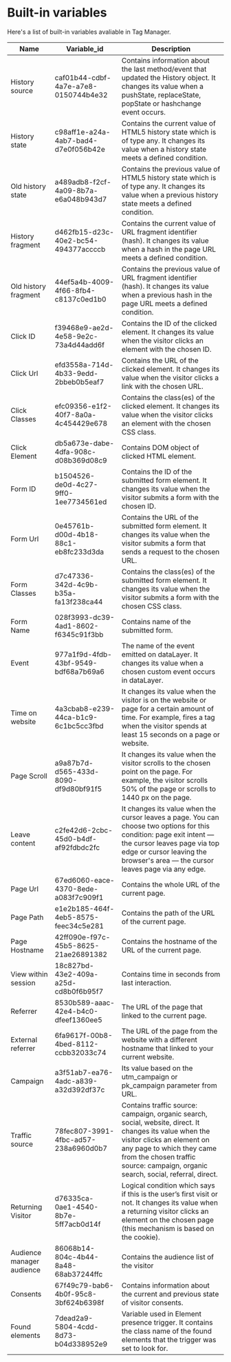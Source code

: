 # Built-in variables

Here's a list of built-in variables avaliable in Tag Manager.

| Name                      | Variable\_id                         | Description                                                                                                                                                                                                                                            |
| ------------------------- | ------------------------------------ | ------------------------------------------------------------------------------------------------------------------------------------------------------------------------------------------------------------------------------------------------------ |
| History source            | caf01b44-cdbf-4a7e-a7e8-0150744b4e32 | Contains information about the last method/event that updated the History object. It changes its value when a pushState, replaceState, popState or hashchange event occurs.                                                                            |
| History state             | c98aff1e-a24a-4ab7-bad4-d7e0f056b42e | Contains the current value of HTML5 history state which is of type any. It changes its value when a history state meets a defined condition.                                                                                                           |
| Old history state         | a489adb8-f2cf-4a09-8b7a-e6a048b943d7 | Contains the previous value of HTML5 history state which is of type any. It changes its value when a previous history state meets a defined condition.                                                                                                 |
| History fragment          | d462fb15-d23c-40e2-bc54-494377accccb | Contains the current value of URL fragment identifier (hash). It changes its value when a hash in the page URL meets a defined condition.                                                                                                              |
| Old history fragment      | 44ef5a4b-4009-4f66-8fb4-c8137c0ed1b0 | Contains the previous value of URL fragment identifier (hash). It changes its value when a previous hash in the page URL meets a defined condition.                                                                                                    |
| Click ID                  | f39468e9-ae2d-4e58-9e2c-73a4d44add6f | Contains the ID of the clicked element. It changes its value when the visitor clicks an element with the chosen ID.                                                                                                                                    |
| Click Url                 | efd3558a-714d-4b33-9edd-2bbeb0b5eaf7 | Contains the URL of the clicked element. It changes its value when the visitor clicks a link with the chosen URL.                                                                                                                                      |
| Click Classes             | efc09356-e1f2-40f7-8a0a-4c454429e678 | Contains the class(es) of the clicked element. It changes its value when the visitor clicks an element with the chosen CSS class.                                                                                                                      |
| Click Element             | db5a673e-dabe-4dfa-908c-d08b369d08c9 | Contains DOM object of clicked HTML element.                                                                                                                                                                                                           |
| Form ID                   | b1504526-de0d-4c27-9ff0-1ee7734561ed | Contains the ID of the submitted form element. It changes its value when the visitor submits a form with the chosen ID.                                                                                                                                |
| Form Url                  | 0e45761b-d00d-4b18-88c1-eb8fc233d3da | Contains the URL of the submitted form element. It changes its value when the visitor submits a form that sends a request to the chosen URL.                                                                                                           |
| Form Classes              | d7c47336-342d-4c9b-b35a-fa13f238ca44 | Contains the class(es) of the submitted form element. It changes its value when the visitor submits a form with the chosen CSS class.                                                                                                                  |
| Form Name                 | 028f3993-dc39-4ad1-8602-f6345c91f3bb | Contains name of the submitted form.                                                                                                                                                                                                                   |
| Event                     | 977a1f9d-4fdb-43bf-9549-bdf68a7b69a6 | The name of the event emitted on dataLayer. It changes its value when a chosen custom event occurs in dataLayer.                                                                                                                                       |
| Time on website           | 4a3cbab8-e239-44ca-b1c9-6c1bc5cc3fbd | It changes its value when the visitor is on the website or page for a certain amount of time. For example, fires a tag when the visitor spends at least 15 seconds on a page or website.                                                               |
| Page Scroll               | a9a87b7d-d565-433d-8090-df9d80bf91f5 | It changes its value when the visitor scrolls to the chosen point on the page. For example, the visitor scrolls 50% of the page or scrolls to 1440 px on the page.                                                                                     |
| Leave content             | c2fe42d6-2cbc-45d0-b4df-af92fdbdc2fc | It changes its value when the cursor leaves a page. You can choose two options for this condition: page exit intent — the cursor leaves page via top edge or cursor leaving the browser's area — the cursor leaves page via any edge.                  |
| Page Url                  | 67ed6060-eace-4370-8ede-a083f7c909f1 | Contains the whole URL of the current page.                                                                                                                                                                                                            |
| Page Path                 | e1e2b185-464f-4eb5-8575-feec34c5e281 | Contains the path of the URL of the current page.                                                                                                                                                                                                      |
| Page Hostname             | 42ff090e-f97c-45b5-8625-21ae26891382 | Contains the hostname of the URL of the current page.                                                                                                                                                                                                  |
| View within session       | 18c827bd-43e2-409a-a25d-cd8b0f6b95f7 | Contains time in seconds from last interaction.                                                                                                                                                                                                        |
| Referrer                  | 8530b589-aaac-42e4-b4c0-dfeef1360ee5 | The URL of the page that linked to the current page.                                                                                                                                                                                                   |
| External referrer         | 6fa9617f-00b8-4bed-8112-ccbb32033c74 | The URL of the page from the website with a different hostname that linked to your current website.                                                                                                                                                    |
| Campaign                  | a3f51ab7-ea76-4adc-a839-a32d392df37c | Its value based on the utm\_campaign or pk\_campaign parameter from URL.                                                                                                                                                                               |
| Traffic source            | 78fec807-3991-4fbc-ad57-238a6960d0b7 | Contains traffic source: campaign, organic search, social, website, direct. It changes its value when the visitor clicks an element on any page to which they came from the chosen traffic source: campaign, organic search, social, referral, direct. |
| Returning Visitor         | d76335ca-0ae1-4540-8b7e-5ff7acb0d14f | Logical condition which says if this is the user’s first visit or not. It changes its value when a returning visitor clicks an element on the chosen page (this mechanism is based on the cookie).                                                     |
| Audience manager audience | 86068b14-804c-4b44-8a48-68ab37244ffc | Contains the audience list of the visitor                                                                                                                                                                                                              |
| Consents                  | 67f49c79-bab6-4b0f-95c8-3bf624b6398f | Contains information about the current and previous state of visitor consents.                                                                                                                                                                         |
| Found elements            | 7dead2a9-5804-4cdd-8d73-b04d338952e9 | Variable used in Element presence trigger. It contains the class name of the found elements that the trigger was set to look for.                                                                                                                      |
